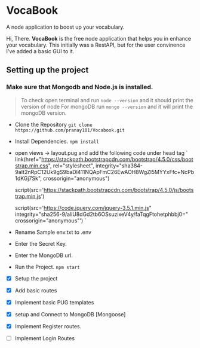 # VocaBook
A node application to boost up your vocabulary.



Hi, There.  **VocaBook** is the free node application that helps you in enhance your vocabulary. This initially was a RestAPI, but for the user convinence I've  added a basic GUI to it.



## Setting up the project

### Make sure that Mongodb and  Node.js is installed.
> To check open terminal and run `node --version` and it should print the version of node
> For mongoDB run `mongo --version` and it will print the mongoDB version.

 * Clone the Repository 
	`git clone https://github.com/pranay101/Vocabook.git`
 
 * Install Dependencies.
 `npm install `
 * open views -> layout.pug and add the following code under head tag
    ` link(href="https://stackpath.bootstrapcdn.com/bootstrap/4.5.0/css/bootstrap.min.css", rel="stylesheet", integrity="sha384-9aIt2nRpC12Uk9gS9baDl411NQApFmC26EwAOH8WgZl5MYYxFfc+NcPb1dKGj7Sk", crossorigin="anonymous")

    script(src='https://stackpath.bootstrapcdn.com/bootstrap/4.5.0/js/bootstrap.min.js')

    script(src='https://code.jquery.com/jquery-3.5.1.min.js"
  integrity="sha256-9/aliU8dGd2tb6OSsuzixeV4y/faTqgFtohetphbbj0="
  crossorigin="anonymous"')
  `
 
 * Rename Sample env.txt to .env
 * Enter the Secret Key.
 * Enter the MongoDB url.
 * Run  the Project.
 `npm start`
	


 - [X] Setup the project
 - [X] Add basic routes
 - [X] Implement basic PUG templates
 - [X] setup and Connect to MongoDB [Mongoose]
 - [X] Implement Register routes.
 - [ ] Implement Login Routes 

 